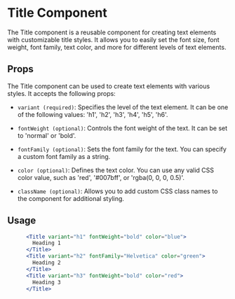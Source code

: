 # Title Component

The Title component is a reusable component for creating text elements with customizable title styles. It allows you to easily set the font size, font weight, font family, text color, and more for different levels of text elements.

## Props

The Title component can be used to create text elements with various styles. It accepts the following props:

- `variant (required)`: Specifies the level of the text element. It can be one of the following values: 'h1', 'h2', 'h3', 'h4', 'h5', 'h6'.

- `fontWeight (optional)`: Controls the font weight of the text. It can be set to 'normal' or 'bold'.

- `fontFamily (optional)`: Sets the font family for the text. You can specify a custom font family as a string.

- `color (optional)`: Defines the text color. You can use any valid CSS color value, such as 'red', '#007bff', or 'rgba(0, 0, 0, 0.5)'.

- `className (optional)`: Allows you to add custom CSS class names to the component for additional styling.

## Usage 

```jsx
      <Title variant="h1" fontWeight="bold" color="blue">
        Heading 1
      </Title>
      <Title variant="h2" fontFamily="Helvetica" color="green">
        Heading 2
      </Title>
      <Title variant="h3" fontWeight="bold" color="red">
        Heading 3
      </Title>
```